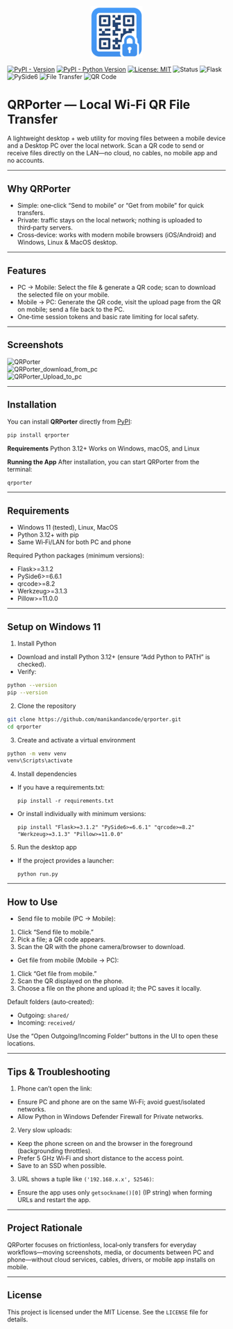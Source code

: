 <p align="center">
  <img src="https://raw.githubusercontent.com/manikandancode/qrporter/main/assets/icon.png" 
       alt="QRPorter App Icon" width="120"/>
</p>

[![PyPI - Version](https://img.shields.io/pypi/v/qrporter.svg)](https://pypi.org/project/qrporter/)
[![PyPI - Python Version](https://img.shields.io/pypi/pyversions/qrporter.svg)](https://pypi.org/project/qrporter/)
[![License: MIT](https://img.shields.io/badge/License-MIT-yellow.svg)](https://github.com/manikandancode/qrporter/blob/main/LICENSE)
![Status](https://img.shields.io/badge/status-stable-brightgreen.svg)
![Flask](https://img.shields.io/badge/Framework-Flask-000000.svg?logo=flask&logoColor=white)
![PySide6](https://img.shields.io/badge/GUI-PySide6-41CD52.svg?logo=qt&logoColor=white)
![File Transfer](https://img.shields.io/badge/Purpose-File%20Transfer-blue.svg)
![QR Code](https://img.shields.io/badge/QR-Code-black.svg)


# QRPorter — Local Wi‑Fi QR File Transfer

A lightweight desktop + web utility for moving files between a mobile device and a Desktop PC over the local network. Scan a QR code to send or receive files directly on the LAN—no cloud, no cables, no mobile app and no accounts.

---

## Why QRPorter

- Simple: one‑click “Send to mobile” or “Get from mobile” for quick transfers.
- Private: traffic stays on the local network; nothing is uploaded to third‑party servers.
- Cross‑device: works with modern mobile browsers (iOS/Android) and Windows, Linux & MacOS desktop.

---

## Features

- PC → Mobile: Select the file & generate a QR code; scan to download the selected file on your mobile.
- Mobile → PC: Generate the QR code, visit the upload page from the QR on mobile; send a file back to the PC.
- One‑time session tokens and basic rate limiting for local safety.

---

## Screenshots

![QRPorter](https://github.com/user-attachments/assets/f154d18d-4540-4327-8383-2fb6159cb202)  
![QRPorter_download_from_pc](https://github.com/user-attachments/assets/44d0bc42-4f2c-4795-8ec2-cbb715bae90e)  
![QRPorter_Upload_to_pc](https://github.com/user-attachments/assets/657c60ec-6038-4daf-849c-bcf2282e3ce0)  

---

## Installation

You can install **QRPorter** directly from [PyPI](https://pypi.org/project/qrporter/):

```bash
pip install qrporter
```
**Requirements**
Python 3.12+
Works on Windows, macOS, and Linux

**Running the App**
After installation, you can start QRPorter from the terminal:

```bash
qrporter
```

---

## Requirements

- Windows 11 (tested), Linux, MacOS
- Python 3.12+ with pip
- Same Wi‑Fi/LAN for both PC and phone

Required Python packages (minimum versions):
- Flask>=3.1.2
- PySide6>=6.6.1
- qrcode>=8.2
- Werkzeug>=3.1.3
- Pillow>=11.0.0

---

## Setup on Windows 11

1) Install Python
- Download and install Python 3.12+ (ensure “Add Python to PATH” is checked).
- Verify:
```bash
python --version
pip --version
```
2) Clone the repository
```bash
git clone https://github.com/manikandancode/qrporter.git
cd qrporter
```

3) Create and activate a virtual environment
```bash
python -m venv venv
venv\Scripts\activate
```

4) Install dependencies
- If you have a requirements.txt:
  ```
  pip install -r requirements.txt
  ```
- Or install individually with minimum versions:
  ```
  pip install "Flask>=3.1.2" "PySide6>=6.6.1" "qrcode>=8.2" "Werkzeug>=3.1.3" "Pillow>=11.0.0"
  ```

5) Run the desktop app
- If the project provides a launcher:
  ```
  python run.py
  ```

---

## How to Use

- Send file to mobile (PC → Mobile):
1. Click “Send file to mobile.”
2. Pick a file; a QR code appears.
3. Scan the QR with the phone camera/browser to download.

- Get file from mobile (Mobile → PC):
1. Click “Get file from mobile.”
2. Scan the QR displayed on the phone.
3. Choose a file on the phone and upload it; the PC saves it locally.

Default folders (auto‑created):
- Outgoing: `shared/`
- Incoming: `received/`

Use the “Open Outgoing/Incoming Folder” buttons in the UI to open these locations.

---

## Tips & Troubleshooting

1. Phone can’t open the link:
- Ensure PC and phone are on the same Wi‑Fi; avoid guest/isolated networks.
- Allow Python in Windows Defender Firewall for Private networks.

2. Very slow uploads:
- Keep the phone screen on and the browser in the foreground (backgrounding throttles).
- Prefer 5 GHz Wi‑Fi and short distance to the access point.
- Save to an SSD when possible.

3. URL shows a tuple like `('192.168.x.x', 52546)`:
- Ensure the app uses only `getsockname()[0]` (IP string) when forming URLs and restart the app.

---

## Project Rationale

QRPorter focuses on frictionless, local‑only transfers for everyday workflows—moving screenshots, media, or documents between PC and phone—without cloud services, cables, drivers, or mobile app installs on mobile.

---

## License

This project is licensed under the MIT License. See the `LICENSE` file for details.
